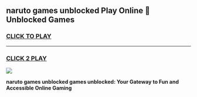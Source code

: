 
## naruto games unblocked Play Online 👋 Unblocked Games
<h3>
<a href="https://premium.freeplayer.one?title=naruto_games_unblocked&ref=19F">CLICK TO PLAY</a></h3>
<hr>

<h3>
<a href="https://premium.freeplayer.one?title=naruto_games_unblocked&ref=19F">CLICK 2 PLAY</a>
  
</h3>

<a href="https://premium.freeplayer.one?title=naruto_games_unblocked&ref=19F"><img src="https://clearcache.store/games.png"></a>


**naruto games unblocked games unblocked: Your Gateway to Fun and Accessible Online Gaming**
